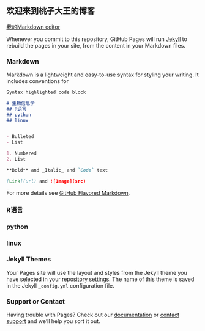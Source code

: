 ## 欢迎来到桃子大王的博客

 [我的Markdown editor](https://github.com/taoshengqiansui/Bioinformatics/edit/main/README.md)

Whenever you commit to this repository, GitHub Pages will run [Jekyll](https://jekyllrb.com/) to rebuild the pages in your site, from the content in your Markdown files.

### Markdown

Markdown is a lightweight and easy-to-use syntax for styling your writing. It includes conventions for

```markdown
Syntax highlighted code block

# 生物信息学
## R语言
## python
## linux


- Bulleted
- List

1. Numbered
2. List

**Bold** and _Italic_ and `Code` text

[Link](url) and ![Image](src)
```

For more details see [GitHub Flavored Markdown](https://guides.github.com/features/mastering-markdown/).

### R语言

### python

### linux

### Jekyll Themes

Your Pages site will use the layout and styles from the Jekyll theme you have selected in your [repository settings](https://github.com/taoshengqiansui/Bioinformatics/settings). The name of this theme is saved in the Jekyll `_config.yml` configuration file.

### Support or Contact

Having trouble with Pages? Check out our [documentation](https://docs.github.com/categories/github-pages-basics/) or [contact support](https://support.github.com/contact) and we’ll help you sort it out.
